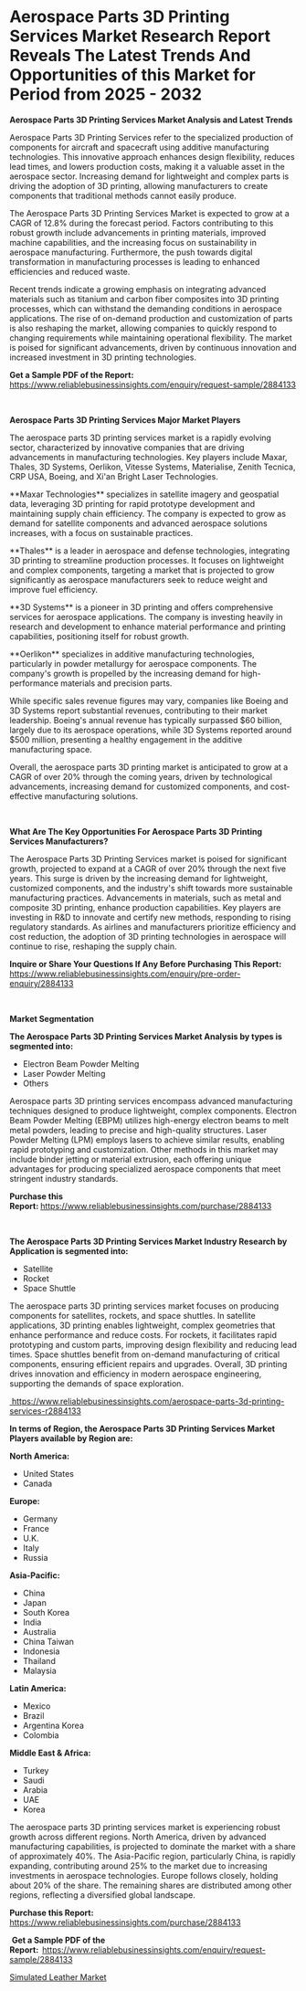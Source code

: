 <p><h1>Aerospace Parts 3D Printing Services Market Research Report Reveals The Latest Trends And Opportunities of this Market for Period from 2025 - 2032</h1></p><p><strong>Aerospace Parts 3D Printing Services Market Analysis and Latest Trends</strong></p>
<p><p>Aerospace Parts 3D Printing Services refer to the specialized production of components for aircraft and spacecraft using additive manufacturing technologies. This innovative approach enhances design flexibility, reduces lead times, and lowers production costs, making it a valuable asset in the aerospace sector. Increasing demand for lightweight and complex parts is driving the adoption of 3D printing, allowing manufacturers to create components that traditional methods cannot easily produce.</p><p>The Aerospace Parts 3D Printing Services Market is expected to grow at a CAGR of 12.8% during the forecast period. Factors contributing to this robust growth include advancements in printing materials, improved machine capabilities, and the increasing focus on sustainability in aerospace manufacturing. Furthermore, the push towards digital transformation in manufacturing processes is leading to enhanced efficiencies and reduced waste.</p><p>Recent trends indicate a growing emphasis on integrating advanced materials such as titanium and carbon fiber composites into 3D printing processes, which can withstand the demanding conditions in aerospace applications. The rise of on-demand production and customization of parts is also reshaping the market, allowing companies to quickly respond to changing requirements while maintaining operational flexibility. The market is poised for significant advancements, driven by continuous innovation and increased investment in 3D printing technologies.</p></p>
<p><strong>Get a Sample PDF of the Report:&nbsp;</strong> <a href="https://www.reliablebusinessinsights.com/enquiry/request-sample/2884133?utm_campaign=3206&utm_medium=2&utm_source=Github&utm_content=ia&utm_term=13032025&utm_id=aerospace-parts-3d-printing-services">https://www.reliablebusinessinsights.com/enquiry/request-sample/2884133</a></p>
<p>&nbsp;</p>
<p><strong>Aerospace Parts 3D Printing Services Major Market Players</strong></p>
<p><p>The aerospace parts 3D printing services market is a rapidly evolving sector, characterized by innovative companies that are driving advancements in manufacturing technologies. Key players include Maxar, Thales, 3D Systems, Oerlikon, Vitesse Systems, Materialise, Zenith Tecnica, CRP USA, Boeing, and Xi'an Bright Laser Technologies.</p><p>**Maxar Technologies** specializes in satellite imagery and geospatial data, leveraging 3D printing for rapid prototype development and maintaining supply chain efficiency. The company is expected to grow as demand for satellite components and advanced aerospace solutions increases, with a focus on sustainable practices.</p><p>**Thales** is a leader in aerospace and defense technologies, integrating 3D printing to streamline production processes. It focuses on lightweight and complex components, targeting a market that is projected to grow significantly as aerospace manufacturers seek to reduce weight and improve fuel efficiency.</p><p>**3D Systems** is a pioneer in 3D printing and offers comprehensive services for aerospace applications. The company is investing heavily in research and development to enhance material performance and printing capabilities, positioning itself for robust growth. </p><p>**Oerlikon** specializes in additive manufacturing technologies, particularly in powder metallurgy for aerospace components. The company's growth is propelled by the increasing demand for high-performance materials and precision parts.</p><p>While specific sales revenue figures may vary, companies like Boeing and 3D Systems report substantial revenues, contributing to their market leadership. Boeing's annual revenue has typically surpassed $60 billion, largely due to its aerospace operations, while 3D Systems reported around $500 million, presenting a healthy engagement in the additive manufacturing space.</p><p>Overall, the aerospace parts 3D printing market is anticipated to grow at a CAGR of over 20% through the coming years, driven by technological advancements, increasing demand for customized components, and cost-effective manufacturing solutions.</p></p>
<p>&nbsp;</p>
<p><strong>What Are The Key Opportunities For Aerospace Parts 3D Printing Services Manufacturers?</strong></p>
<p><p>The Aerospace Parts 3D Printing Services market is poised for significant growth, projected to expand at a CAGR of over 20% through the next five years. This surge is driven by the increasing demand for lightweight, customized components, and the industry's shift towards more sustainable manufacturing practices. Advancements in materials, such as metal and composite 3D printing, enhance production capabilities. Key players are investing in R&D to innovate and certify new methods, responding to rising regulatory standards. As airlines and manufacturers prioritize efficiency and cost reduction, the adoption of 3D printing technologies in aerospace will continue to rise, reshaping the supply chain.</p></p>
<p><strong>Inquire or Share Your Questions If Any Before Purchasing This Report:</strong> <a href="https://www.reliablebusinessinsights.com/enquiry/pre-order-enquiry/2884133?utm_campaign=3206&utm_medium=2&utm_source=Github&utm_content=ia&utm_term=13032025&utm_id=aerospace-parts-3d-printing-services">https://www.reliablebusinessinsights.com/enquiry/pre-order-enquiry/2884133</a></p>
<p>&nbsp;</p>
<p><strong>Market Segmentation</strong></p>
<p><strong>The Aerospace Parts 3D Printing Services Market Analysis by types is segmented into:</strong></p>
<p><ul><li> Electron Beam Powder Melting</li><li>Laser Powder Melting</li><li>Others </li></ul></p>
<p><p>Aerospace parts 3D printing services encompass advanced manufacturing techniques designed to produce lightweight, complex components. Electron Beam Powder Melting (EBPM) utilizes high-energy electron beams to melt metal powders, leading to precise and high-quality structures. Laser Powder Melting (LPM) employs lasers to achieve similar results, enabling rapid prototyping and customization. Other methods in this market may include binder jetting or material extrusion, each offering unique advantages for producing specialized aerospace components that meet stringent industry standards.</p></p>
<p><strong>Purchase this Report:&nbsp;</strong><a href="https://www.reliablebusinessinsights.com/purchase/2884133?utm_campaign=3206&utm_medium=2&utm_source=Github&utm_content=ia&utm_term=13032025&utm_id=aerospace-parts-3d-printing-services">https://www.reliablebusinessinsights.com/purchase/2884133</a></p>
<p>&nbsp;</p>
<p><strong>The Aerospace Parts 3D Printing Services Market Industry Research by Application is segmented into:</strong></p>
<p><ul><li> Satellite</li><li>Rocket</li><li>Space Shuttle </li></ul></p>
<p><p>The aerospace parts 3D printing services market focuses on producing components for satellites, rockets, and space shuttles. In satellite applications, 3D printing enables lightweight, complex geometries that enhance performance and reduce costs. For rockets, it facilitates rapid prototyping and custom parts, improving design flexibility and reducing lead times. Space shuttles benefit from on-demand manufacturing of critical components, ensuring efficient repairs and upgrades. Overall, 3D printing drives innovation and efficiency in modern aerospace engineering, supporting the demands of space exploration.</p></p>
<p><a href="https://www.reliablebusinessinsights.com/aerospace-parts-3d-printing-services-r2884133?utm_campaign=3206&utm_medium=2&utm_source=Github&utm_content=ia&utm_term=13032025&utm_id=aerospace-parts-3d-printing-services">&nbsp;https://www.reliablebusinessinsights.com/aerospace-parts-3d-printing-services-r2884133</a></p>
<p><strong>In terms of Region, the Aerospace Parts 3D Printing Services Market Players available by Region are:</strong></p>
<p>
    <p> <strong> North America: </strong>
        <ul>
            <li>United States</li>
            <li>Canada</li>
        </ul>
        </p> 
    <p> <strong> Europe: </strong>
        <ul>
            <li>Germany</li>
            <li>France</li>
            <li>U.K.</li>
            <li>Italy</li>
            <li>Russia</li>
        </ul>
        </p> 
    <p> <strong> Asia-Pacific: </strong>
        <ul>
            <li>China</li>
            <li>Japan</li>
            <li>South Korea</li>
            <li>India</li>
            <li>Australia</li>
            <li>China Taiwan</li>
            <li>Indonesia</li>
            <li>Thailand</li>
            <li>Malaysia</li>
        </ul>
        </p> 
    <p> <strong> Latin America: </strong>
        <ul>
            <li>Mexico</li>
            <li>Brazil</li>
            <li>Argentina Korea</li>
            <li>Colombia</li>
        </ul>
        </p> 
    <p> <strong> Middle East & Africa: </strong>
        <ul>
            <li>Turkey</li>
            <li>Saudi</li>
            <li>Arabia</li>
            <li>UAE</li>
            <li>Korea</li>
        </ul>
    </p>
    </p>
<p><p>The aerospace parts 3D printing services market is experiencing robust growth across different regions. North America, driven by advanced manufacturing capabilities, is projected to dominate the market with a share of approximately 40%. The Asia-Pacific region, particularly China, is rapidly expanding, contributing around 25% to the market due to increasing investments in aerospace technologies. Europe follows closely, holding about 20% of the share. The remaining shares are distributed among other regions, reflecting a diversified global landscape.</p></p>
<p><strong>Purchase this Report: </strong><a href="https://www.reliablebusinessinsights.com/purchase/2884133?utm_campaign=3206&utm_medium=2&utm_source=Github&utm_content=ia&utm_term=13032025&utm_id=aerospace-parts-3d-printing-services">https://www.reliablebusinessinsights.com/purchase/2884133</a></p>
<p>&nbsp;<strong>Get a Sample PDF of the Report:&nbsp;&nbsp;</strong><a href="https://www.reliablebusinessinsights.com/enquiry/request-sample/2884133?utm_campaign=3206&utm_medium=2&utm_source=Github&utm_content=ia&utm_term=13032025&utm_id=aerospace-parts-3d-printing-services">https://www.reliablebusinessinsights.com/enquiry/request-sample/2884133</a></p>
<p><strong></strong></p>
<p><p><a href="https://github.com/ugurgyuri/Market-Research-Report-List-1/blob/main/simulated-leather-market.md?utm_campaign=3206&utm_medium=2&utm_source=Github&utm_content=ia&utm_term=13032025&utm_id=aerospace-parts-3d-printing-services">Simulated Leather Market</a></p></p>